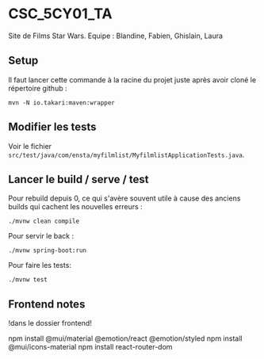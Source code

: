 # CSC_5CY01_TA

Site de Films Star Wars. Equipe : Blandine, Fabien, Ghislain, Laura


## Setup

Il faut lancer cette commande à la racine du projet juste après avoir cloné le répertoire github :
```
mvn -N io.takari:maven:wrapper
```


## Modifier les tests

Voir le fichier `src/test/java/com/ensta/myfilmlist/MyfilmlistApplicationTests.java`.


## Lancer le build / serve / test

Pour rebuild depuis 0, ce qui s'avère souvent utile à cause des anciens builds qui cachent les nouvelles erreurs :
```
./mvnw clean compile
```

Pour servir le back :
```
./mvnw spring-boot:run
```

Pour faire les tests:
```
./mvnw test
```

## Frontend notes
!dans le dossier frontend!

npm install @mui/material @emotion/react @emotion/styled
npm install @mui/icons-material
npm install react-router-dom
